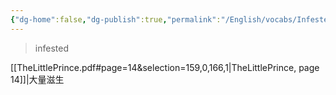 ```yaml
---
{"dg-home":false,"dg-publish":true,"permalink":"/English/vocabs/Infested/","dgPassFrontmatter":true}
---
```



> infested

[[TheLittlePrince.pdf#page=14&selection=159,0,166,1|TheLittlePrince, page 14]]|大量滋生